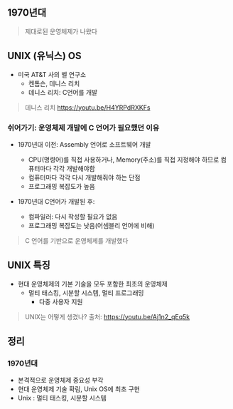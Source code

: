 
## 1970년대

> 제대로된 운영체제가 나왔다

## UNIX (유닉스) OS

+ 미국 AT&T 사의 벨 연구소
  - 켄톰슨, 데니스 리치
  - 데니스 리치: C언어를 개발
  
> 데니스 리치
> https://youtu.be/H4YRPdRXKFs

### 쉬어가기: 운영체제 개발에 C 언어가 필요했던 이유

+ 1970년대 이전: Assembly 언어로 소프트웨어 개발
  - CPU(명령어)를 직접 사용하거나, Memory(주소)를 직접 지정해야 하므로 컴퓨터마다 각각 개발해야함 
  - 컴퓨터마다 각각 다시 개발해줘야 하는 단점
  - 프로그래밍 복잡도가 높음

+ 1970년대 C언어가 개발된 후:
  - 컴파일러: 다시 작성할 필요가 없음
  - 프로그래밍 복잡도는 낮음(어셈블리 언어에 비해)
  
> C 언어를 기반으로 운영체제를 개발했다  

## UNIX 특징
+ 현대 운영체제의 기본 기술을 모두 포함한 최초의 운영체제
  - 멀티 태스킹, 시분할 시스템, 멀티 프로그래밍
    * 다중 사용자 지원
    
> UNIX는 어떻게 생겼나?
> 출처: https://youtu.be/Aj1n2_qEq5k

## 정리
### 1970년대
+ 본격적으로 운영체제 중요성 부각
+ 현대 운영체제 기술 확림, Unix OS에 최초 구현
+ Unix : 멀티 태스킹, 시분할 시스템

